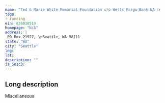 ```yaml
---
name: "Ted & Marie White Memorial Foundation c/o Wells Fargo Bank NA (#60723100)"
tags:
- funding
ein: 836018510
homepage: "N/A"
address: |
 PO Box 21927, \nSeattle, WA 98111
state: "WA"
city: "Seattle"
lng: 
lat: 
description: ""
is_501c3: 
---
```


## Long description

Miscellaneous
